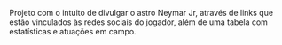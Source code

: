 Projeto com o intuito de divulgar o astro Neymar Jr, através de links que estão vinculados às redes sociais do jogador, além de uma tabela com estatísticas e atuações em campo.
